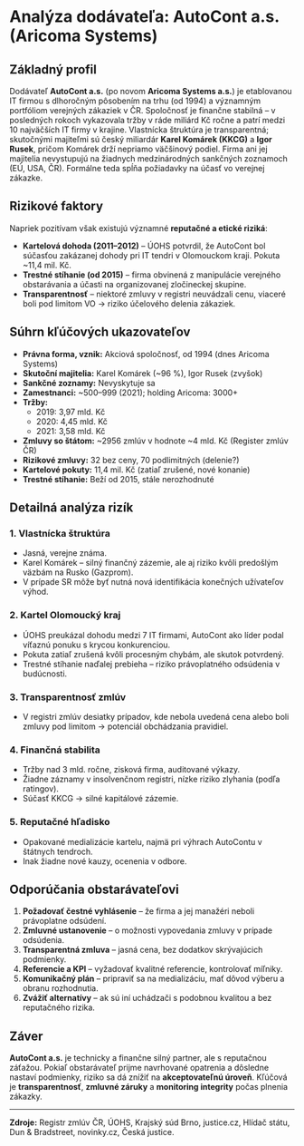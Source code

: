 # Analýza dodávateľa: AutoCont a.s. (Aricoma Systems)

## Základný profil

Dodávateľ **AutoCont a.s.** (po novom **Aricoma Systems a.s.**) je etablovanou IT firmou s dlhoročným pôsobením na trhu (od 1994) a významným portfóliom verejných zákaziek v ČR. Spoločnosť je finančne stabilná – v posledných rokoch vykazovala tržby v ráde miliárd Kč ročne a patrí medzi 10 najväčších IT firmy v krajine. Vlastnícka štruktúra je transparentná; skutočnými majiteľmi sú český miliardár **Karel Komárek (KKCG)** a **Igor Rusek**, pričom Komárek drží nepriamo väčšinový podiel. Firma ani jej majitelia nevystupujú na žiadnych medzinárodných sankčných zoznamoch (EÚ, USA, ČR). Formálne teda spĺňa požiadavky na účasť vo verejnej zákazke.

## Rizikové faktory

Napriek pozitívam však existujú významné **reputačné a etické riziká**:

- **Kartelová dohoda (2011–2012)** – ÚOHS potvrdil, že AutoCont bol súčasťou zakázanej dohody pri IT tendri v Olomouckom kraji. Pokuta ~11,4 mil. Kč.
- **Trestné stíhanie (od 2015)** – firma obvinená z manipulácie verejného obstarávania a účasti na organizovanej zločineckej skupine.
- **Transparentnosť** – niektoré zmluvy v registri neuvádzali cenu, viaceré boli pod limitom VO → riziko účelového delenia zákaziek.

## Súhrn kľúčových ukazovateľov

- **Právna forma, vznik:** Akciová spoločnosť, od 1994 (dnes Aricoma Systems)
- **Skutoční majitelia:** Karel Komárek (~96 %), Igor Rusek (zvyšok)
- **Sankčné zoznamy:** Nevyskytuje sa
- **Zamestnanci:** ~500–999 (2021); holding Aricoma: 3000+
- **Tržby:**  
  - 2019: 3,97 mld. Kč  
  - 2020: 4,45 mld. Kč  
  - 2021: 3,58 mld. Kč
- **Zmluvy so štátom:** ~2956 zmlúv v hodnote ~4 mld. Kč (Register zmlúv ČR)
- **Rizikové zmluvy:** 32 bez ceny, 70 podlimitných (delenie?)
- **Kartelové pokuty:** 11,4 mil. Kč (zatiaľ zrušené, nové konanie)
- **Trestné stíhanie:** Beží od 2015, stále nerozhodnuté

## Detailná analýza rizík

### 1. Vlastnícka štruktúra
- Jasná, verejne známa.
- Karel Komárek – silný finančný zázemie, ale aj riziko kvôli predošlým väzbám na Rusko (Gazprom).
- V prípade SR môže byť nutná nová identifikácia konečných užívateľov výhod.

### 2. Kartel Olomoucký kraj
- ÚOHS preukázal dohodu medzi 7 IT firmami, AutoCont ako líder podal víťaznú ponuku s krycou konkurenciou.
- Pokuta zatiaľ zrušená kvôli procesným chybám, ale skutok potvrdený.
- Trestné stíhanie naďalej prebieha – riziko právoplatného odsúdenia v budúcnosti.

### 3. Transparentnosť zmlúv
- V registri zmlúv desiatky prípadov, kde nebola uvedená cena alebo boli zmluvy pod limitom → potenciál obchádzania pravidiel.

### 4. Finančná stabilita
- Tržby nad 3 mld. ročne, zisková firma, auditované výkazy.
- Žiadne záznamy v insolvenčnom registri, nízke riziko zlyhania (podľa ratingov).
- Súčasť KKCG → silné kapitálové zázemie.

### 5. Reputačné hľadisko
- Opakované medializácie kartelu, najmä pri výhrach AutoContu v štátnych tendroch.
- Inak žiadne nové kauzy, ocenenia v odbore.

## Odporúčania obstarávateľovi

1. **Požadovať čestné vyhlásenie** – že firma a jej manažéri neboli právoplatne odsúdení.
2. **Zmluvné ustanovenie** – o možnosti vypovedania zmluvy v prípade odsúdenia.
3. **Transparentná zmluva** – jasná cena, bez dodatkov skrývajúcich podmienky.
4. **Referencie a KPI** – vyžadovať kvalitné referencie, kontrolovať míľniky.
5. **Komunikačný plán** – pripraviť sa na medializáciu, mať dôvod výberu a obranu rozhodnutia.
6. **Zvážiť alternatívy** – ak sú iní uchádzači s podobnou kvalitou a bez reputačného rizika.

## Záver

**AutoCont a.s.** je technicky a finančne silný partner, ale s reputačnou záťažou. Pokiaľ obstarávateľ prijme navrhované opatrenia a dôsledne nastaví podmienky, riziko sa dá znížiť na **akceptovateľnú úroveň**. Kľúčová je **transparentnosť**, **zmluvné záruky** a **monitoring integrity** počas plnenia zákazky.

---

**Zdroje:** Registr zmlúv ČR, ÚOHS, Krajský súd Brno, justice.cz, Hlídač státu, Dun & Bradstreet, novinky.cz, Česká justice.
